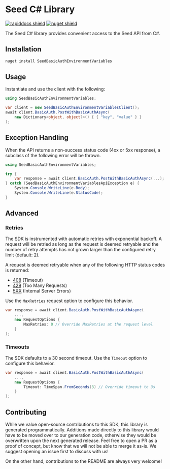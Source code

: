 # Seed C# Library

[![rapiddocs shield](https://img.shields.io/badge/%F0%9F%8C%BF-Built%20with%20Rapiddocs-brightgreen)](https://buildwithrapiddocs.com?utm_source=github&utm_medium=github&utm_campaign=readme&utm_source=Seed%2FC%23)
[![nuget shield](https://img.shields.io/nuget/v/SeedBasicAuthEnvironmentVariables)](https://nuget.org/packages/SeedBasicAuthEnvironmentVariables)

The Seed C# library provides convenient access to the Seed API from C#.

## Installation

```sh
nuget install SeedBasicAuthEnvironmentVariables
```

## Usage

Instantiate and use the client with the following:

```csharp
using SeedBasicAuthEnvironmentVariables;

var client = new SeedBasicAuthEnvironmentVariablesClient();
await client.BasicAuth.PostWithBasicAuthAsync(
    new Dictionary<object, object?>() { { "key", "value" } }
);
```

## Exception Handling

When the API returns a non-success status code (4xx or 5xx response), a subclass of the following error
will be thrown.

```csharp
using SeedBasicAuthEnvironmentVariables;

try {
    var response = await client.BasicAuth.PostWithBasicAuthAsync(...);
} catch (SeedBasicAuthEnvironmentVariablesApiException e) {
    System.Console.WriteLine(e.Body);
    System.Console.WriteLine(e.StatusCode);
}
```

## Advanced

### Retries

The SDK is instrumented with automatic retries with exponential backoff. A request will be retried as long
as the request is deemed retryable and the number of retry attempts has not grown larger than the configured
retry limit (default: 2).

A request is deemed retryable when any of the following HTTP status codes is returned:

- [408](https://developer.mozilla.org/en-US/docs/Web/HTTP/Status/408) (Timeout)
- [429](https://developer.mozilla.org/en-US/docs/Web/HTTP/Status/429) (Too Many Requests)
- [5XX](https://developer.mozilla.org/en-US/docs/Web/HTTP/Status/500) (Internal Server Errors)

Use the `MaxRetries` request option to configure this behavior.

```csharp
var response = await client.BasicAuth.PostWithBasicAuthAsync(
    ...,
    new RequestOptions {
        MaxRetries: 0 // Override MaxRetries at the request level
    }
);
```

### Timeouts

The SDK defaults to a 30 second timeout. Use the `Timeout` option to configure this behavior.

```csharp
var response = await client.BasicAuth.PostWithBasicAuthAsync(
    ...,
    new RequestOptions {
        Timeout: TimeSpan.FromSeconds(3) // Override timeout to 3s
    }
);
```

## Contributing

While we value open-source contributions to this SDK, this library is generated programmatically.
Additions made directly to this library would have to be moved over to our generation code,
otherwise they would be overwritten upon the next generated release. Feel free to open a PR as
a proof of concept, but know that we will not be able to merge it as-is. We suggest opening
an issue first to discuss with us!

On the other hand, contributions to the README are always very welcome!